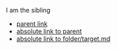 I am the sibling

* [parent link](../markdown-smoketest.md)
* [absolute link to parent](/markdown-smoketest.md)
* [absolute link to folder/target.md](/folder/target.md)
